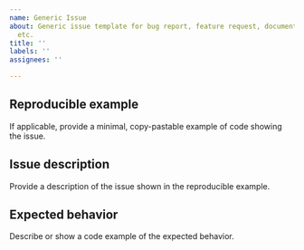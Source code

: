 ```yaml
---
name: Generic Issue
about: Generic issue template for bug report, feature request, documentation, question,
  etc.
title: ''
labels: ''
assignees: ''

---
```


## Reproducible example

If applicable, provide a minimal, copy-pastable example of code showing the issue.

## Issue description

Provide a description of the issue shown in the reproducible example.

## Expected behavior

Describe or show a code example of the expected behavior.
